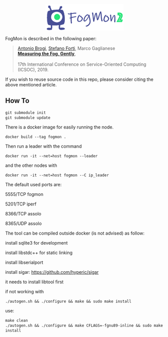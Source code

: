 <center>
<img src="https://github.com/di-unipi-socc/FogMon/blob/master/img/logofogmon.png?raw=true" alt="Home Screen" width="250" />
</center>

FogMon is described in the following paper:

> [Antonio Brogi](http://pages.di.unipi.it/brogi), [Stefano Forti](http://pages.di.unipi.it/forti), Marco Gaglianese <br>
> [**Measuring the Fog, Gently**](), <br>	
> 17th International Conference on Service-Oriented Computing (ICSOC), 2019. 

If you wish to reuse source code in this repo, please consider citing the above mentioned article.

## How To

```
git submodule init
git submodule update
```

There is a docker image for easily running the node.

```
docker build --tag fogmon .
```

Then run a leader with the command
```
docker run -it --net=host fogmon --leader
```
and the other nodes with
```
docker run -it --net=host fogmon --C ip_leader
```
The default used ports are:

5555/TCP fogmon

5201/TCP iperf

8366/TCP assolo

8365/UDP assolo

The tool can be compiled outside docker (is not advised) as follow:

install sqlite3 for development

install libstdc++ for static linking

install libserialport

install sigar:
https://github.com/hyperic/sigar

it needs to install libtool first

if not working with
```
./autogen.sh && ./configure && make && sudo make install
```
use:
```
make clean
./autogen.sh && ./configure && make CFLAGS=-fgnu89-inline && sudo make install
```
